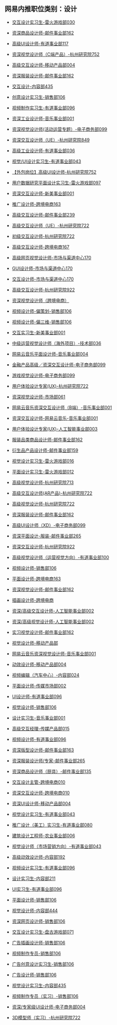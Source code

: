## 网易内推职位类别：设计
- [交互设计实习生-雷火游戏部030](http://bole.netease.com/position/h5/detail.do?id=8434&rcode=D1O21582aT)
- [资深商品设计师-邮件事业部162](http://bole.netease.com/position/h5/detail.do?id=7538&rcode=D1O21582aT)
- [高级UI设计师-有道事业部117](http://bole.netease.com/position/h5/detail.do?id=8297&rcode=D1O21582aT)
- [资深视觉设计师（C端产品）-杭州研究院752](http://bole.netease.com/position/h5/detail.do?id=5590&rcode=D1O21582aT)
- [高级交互设计师-移动产品部004](http://bole.netease.com/position/h5/detail.do?id=2031&rcode=D1O21582aT)
- [资深服装设计师-邮件事业部162](http://bole.netease.com/position/h5/detail.do?id=8351&rcode=D1O21582aT)
- [交互设计-内容部435](http://bole.netease.com/position/h5/detail.do?id=8343&rcode=D1O21582aT)
- [创意设计实习生-销售部106](http://bole.netease.com/position/h5/detail.do?id=3811&rcode=D1O21582aT)
- [视频制作实习生-有道事业部096](http://bole.netease.com/position/h5/detail.do?id=7849&rcode=D1O21582aT)
- [资深工业设计师-音乐事业部001](http://bole.netease.com/position/h5/detail.do?id=6767&rcode=D1O21582aT)
- [资深视觉设计师(活动运营专题）-电子商务部099](http://bole.netease.com/position/h5/detail.do?id=3434&rcode=D1O21582aT)
- [资深交互设计师（UE）-杭州研究院849](http://bole.netease.com/position/h5/detail.do?id=4319&rcode=D1O21582aT)
- [高级工业设计师-有道事业部036](http://bole.netease.com/position/h5/detail.do?id=8292&rcode=D1O21582aT)
- [视觉/UI设计实习生-有道事业部043](http://bole.netease.com/position/h5/detail.do?id=6121&rcode=D1O21582aT)
- [【外包岗位】高级UI设计师-杭州研究院752](http://bole.netease.com/position/h5/detail.do?id=8269&rcode=D1O21582aT)
- [用户数据研究平面设计实习生-雷火游戏部097](http://bole.netease.com/position/h5/detail.do?id=8258&rcode=D1O21582aT)
- [资深交互设计师-新美事业部001](http://bole.netease.com/position/h5/detail.do?id=3997&rcode=D1O21582aT)
- [推广设计师-跨境电商163](http://bole.netease.com/position/h5/detail.do?id=7550&rcode=D1O21582aT)
- [高级交互设计师-邮件事业部239](http://bole.netease.com/position/h5/detail.do?id=7663&rcode=D1O21582aT)
- [高级交互设计师（UE）-杭州研究院722](http://bole.netease.com/position/h5/detail.do?id=1727&rcode=D1O21582aT)
- [初级交互设计师-杭州研究院722](http://bole.netease.com/position/h5/detail.do?id=5500&rcode=D1O21582aT)
- [高级交互设计师-跨境电商167](http://bole.netease.com/position/h5/detail.do?id=8165&rcode=D1O21582aT)
- [高级网页视觉设计师-市场与渠道中心170](http://bole.netease.com/position/h5/detail.do?id=8124&rcode=D1O21582aT)
- [GUI设计师-市场与渠道中心170](http://bole.netease.com/position/h5/detail.do?id=6606&rcode=D1O21582aT)
- [交互设计师-市场与渠道中心170](http://bole.netease.com/position/h5/detail.do?id=6607&rcode=D1O21582aT)
- [高级交互设计师-杭州研究院922](http://bole.netease.com/position/h5/detail.do?id=8105&rcode=D1O21582aT)
- [资深视觉设计师（跨境电商）](http://bole.netease.com/position/h5/detail.do?id=27&rcode=D1O21582aT)
- [视频设计师-偏策划-销售部106](http://bole.netease.com/position/h5/detail.do?id=8095&rcode=D1O21582aT)
- [视频设计师-偏三维-销售部106](http://bole.netease.com/position/h5/detail.do?id=8094&rcode=D1O21582aT)
- [交互实习生-新美事业部001](http://bole.netease.com/position/h5/detail.do?id=8072&rcode=D1O21582aT)
- [中级运营视觉设计师（海外项目）-技术部036](http://bole.netease.com/position/h5/detail.do?id=7926&rcode=D1O21582aT)
- [网易云音乐平面设计师-音乐事业部004](http://bole.netease.com/position/h5/detail.do?id=5745&rcode=D1O21582aT)
- [金融产品高级／资深交互设计师-电子商务部099](http://bole.netease.com/position/h5/detail.do?id=6816&rcode=D1O21582aT)
- [游戏视觉设计师-电子商务部099](http://bole.netease.com/position/h5/detail.do?id=6815&rcode=D1O21582aT)
- [用户体验设计专家(UX)-杭州研究院722](http://bole.netease.com/position/h5/detail.do?id=5174&rcode=D1O21582aT)
- [资深视觉设计师-市场部061](http://bole.netease.com/position/h5/detail.do?id=6433&rcode=D1O21582aT)
- [网易云音乐资深交互设计师（B端）-音乐事业部001](http://bole.netease.com/position/h5/detail.do?id=7917&rcode=D1O21582aT)
- [资深交互设计师-网易云音乐-音乐事业部001](http://bole.netease.com/position/h5/detail.do?id=5093&rcode=D1O21582aT)
- [用户体验设计专家(UX)-人工智能事业部003](http://bole.netease.com/position/h5/detail.do?id=7901&rcode=D1O21582aT)
- [服装品类商品设计师-邮件事业部162](http://bole.netease.com/position/h5/detail.do?id=7859&rcode=D1O21582aT)
- [衍生品产品设计师-邮件事业部159](http://bole.netease.com/position/h5/detail.do?id=7819&rcode=D1O21582aT)
- [视觉设计实习生-雷火游戏部016](http://bole.netease.com/position/h5/detail.do?id=6583&rcode=D1O21582aT)
- [平面设计实习生-雷火游戏部012](http://bole.netease.com/position/h5/detail.do?id=6631&rcode=D1O21582aT)
- [高级视觉设计师-杭州研究院713](http://bole.netease.com/position/h5/detail.do?id=6090&rcode=D1O21582aT)
- [高级交互设计师(AR产品)-杭州研究院722](http://bole.netease.com/position/h5/detail.do?id=6342&rcode=D1O21582aT)
- [高级视觉设计师-杭州研究院722](http://bole.netease.com/position/h5/detail.do?id=1349&rcode=D1O21582aT)
- [资深服装设计师-邮件事业部162](http://bole.netease.com/position/h5/detail.do?id=7582&rcode=D1O21582aT)
- [高级UI设计师（XD）-电子商务部099](http://bole.netease.com/position/h5/detail.do?id=7541&rcode=D1O21582aT)
- [资深平面设计-服装-邮件事业部265](http://bole.netease.com/position/h5/detail.do?id=6633&rcode=D1O21582aT)
- [资深交互设计师-杭州研究院922](http://bole.netease.com/position/h5/detail.do?id=5468&rcode=D1O21582aT)
- [高级视觉设计师（运营视觉方向）-有道事业部100](http://bole.netease.com/position/h5/detail.do?id=7507&rcode=D1O21582aT)
- [视频设计师-销售部106](http://bole.netease.com/position/h5/detail.do?id=7421&rcode=D1O21582aT)
- [平面设计师-跨境电商163](http://bole.netease.com/position/h5/detail.do?id=7065&rcode=D1O21582aT)
- [资深视觉设计师-邮件事业部162](http://bole.netease.com/position/h5/detail.do?id=7310&rcode=D1O21582aT)
- [插画设计师-跨境电商](http://bole.netease.com/position/h5/detail.do?id=7136&rcode=D1O21582aT)
- [资深/高级交互设计师-人工智能事业部002](http://bole.netease.com/position/h5/detail.do?id=7254&rcode=D1O21582aT)
- [资深/高级视觉设计师-人工智能事业部002](http://bole.netease.com/position/h5/detail.do?id=7253&rcode=D1O21582aT)
- [实习视觉设计师-邮件事业部162](http://bole.netease.com/position/h5/detail.do?id=7311&rcode=D1O21582aT)
- [视觉设计师-移动产品部](http://bole.netease.com/position/h5/detail.do?id=986&rcode=D1O21582aT)
- [网易云音乐资深视觉设计师-音乐事业部001](http://bole.netease.com/position/h5/detail.do?id=4422&rcode=D1O21582aT)
- [动效设计师-移动产品部004](http://bole.netease.com/position/h5/detail.do?id=2570&rcode=D1O21582aT)
- [视频编辑（汽车中心）-内容部024](http://bole.netease.com/position/h5/detail.do?id=7176&rcode=D1O21582aT)
- [平面设计师-传媒市场部002](http://bole.netease.com/position/h5/detail.do?id=7020&rcode=D1O21582aT)
- [UI设计师-有道事业部096](http://bole.netease.com/position/h5/detail.do?id=7128&rcode=D1O21582aT)
- [视觉设计师-销售部106](http://bole.netease.com/position/h5/detail.do?id=7114&rcode=D1O21582aT)
- [设计实习生-音乐事业部001](http://bole.netease.com/position/h5/detail.do?id=6664&rcode=D1O21582aT)
- [高级交互经理-传媒产品部015](http://bole.netease.com/position/h5/detail.do?id=7104&rcode=D1O21582aT)
- [视频设计师-有道事业部096](http://bole.netease.com/position/h5/detail.do?id=7007&rcode=D1O21582aT)
- [资深版型设计师-邮件事业部163](http://bole.netease.com/position/h5/detail.do?id=5492&rcode=D1O21582aT)
- [资深服装设计师/专家-邮件事业部265](http://bole.netease.com/position/h5/detail.do?id=6628&rcode=D1O21582aT)
- [资深商品设计师（厨具）-邮件事业部135](http://bole.netease.com/position/h5/detail.do?id=5464&rcode=D1O21582aT)
- [交互设计主管-跨境电商010](http://bole.netease.com/position/h5/detail.do?id=5789&rcode=D1O21582aT)
- [资深交互设计师-跨境电商010](http://bole.netease.com/position/h5/detail.do?id=5510&rcode=D1O21582aT)
- [资深UI设计师-移动产品部004](http://bole.netease.com/position/h5/detail.do?id=3557&rcode=D1O21582aT)
- [视觉设计实习生-有道事业部043](http://bole.netease.com/position/h5/detail.do?id=5984&rcode=D1O21582aT)
- [推广设计（美工）实习生-有道事业部080](http://bole.netease.com/position/h5/detail.do?id=6830&rcode=D1O21582aT)
- [建筑设计工程师-农业事业部006](http://bole.netease.com/position/h5/detail.do?id=4639&rcode=D1O21582aT)
- [视觉设计师（市场营销方向）-有道事业部043](http://bole.netease.com/position/h5/detail.do?id=4529&rcode=D1O21582aT)
- [高级动效设计师-内容部192](http://bole.netease.com/position/h5/detail.do?id=6400&rcode=D1O21582aT)
- [视频设计实习生-有道事业部096](http://bole.netease.com/position/h5/detail.do?id=6059&rcode=D1O21582aT)
- [设计实习生-内容部211](http://bole.netease.com/position/h5/detail.do?id=6127&rcode=D1O21582aT)
- [UI实习生-有道事业部096](http://bole.netease.com/position/h5/detail.do?id=5542&rcode=D1O21582aT)
- [平面设计师-销售部106](http://bole.netease.com/position/h5/detail.do?id=5985&rcode=D1O21582aT)
- [视觉设计师-内容部444](http://bole.netease.com/position/h5/detail.do?id=5657&rcode=D1O21582aT)
- [资深网页设计师-销售部106](http://bole.netease.com/position/h5/detail.do?id=5754&rcode=D1O21582aT)
- [交互设计实习生-盘古游戏部071](http://bole.netease.com/position/h5/detail.do?id=3860&rcode=D1O21582aT)
- [广告插画设计师-销售部106](http://bole.netease.com/position/h5/detail.do?id=5175&rcode=D1O21582aT)
- [视频制作专员-销售部106](http://bole.netease.com/position/h5/detail.do?id=5120&rcode=D1O21582aT)
- [广告创意设计实习生-销售部106](http://bole.netease.com/position/h5/detail.do?id=5003&rcode=D1O21582aT)
- [广告设计师-销售部106](http://bole.netease.com/position/h5/detail.do?id=5002&rcode=D1O21582aT)
- [视觉设计实习生-内容部435](http://bole.netease.com/position/h5/detail.do?id=4994&rcode=D1O21582aT)
- [视频制作专员（实习）-销售部106](http://bole.netease.com/position/h5/detail.do?id=4979&rcode=D1O21582aT)
- [资深/专家级UI设计师-电子商务部004](http://bole.netease.com/position/h5/detail.do?id=4817&rcode=D1O21582aT)
- [3D模型师（实习）-杭州研究院722](http://bole.netease.com/position/h5/detail.do?id=3489&rcode=D1O21582aT)
